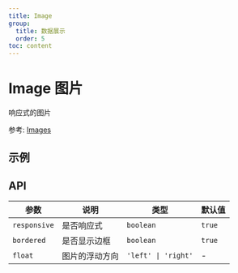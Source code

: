 ```yaml
---
title: Image
group:
  title: 数据展示
  order: 5
toc: content
---
```


# Image 图片

响应式的图片

参考: [Images](https://www.getpapercss.com/docs/content/images/)

## 示例

<code src="./demos/ImageBase.tsx" title="基本" description="响应式的图片"></code>
<code src="./demos/ImageFloat.tsx" title="浮动" description="左右浮动的图片"></code>
<code src="./demos/ImagePlain.tsx" title="无响应式和边框" description="设置`responsive`和`bordered`为`false`取消响应式"></code>

## API

| 参数         | 说明           | 类型                | 默认值 |
| ------------ | -------------- | ------------------- | ------ |
| `responsive` | 是否响应式     | `boolean`           | `true` |
| `bordered`   | 是否显示边框   | `boolean`           | `true` |
| `float`      | 图片的浮动方向 | `'left' \| 'right'` | -      |
